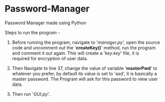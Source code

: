 # Password-Manager
Password Manager made using Python

Steps to run the program -
1. Before running the program, navigate to '_manager.py_', open the source code and uncomment out the '__createKey()__' method, run the program and comment it out again. This will create a '_key.key_' file, it is  
   required for encryption of user data.

2. Then Navigate to line 37, change the value of variable '__masterPwd__' to whatever you prefer, by default its value is set to 'asd', it is basically a master password. The Program will ask for this password to view user 
   data.
 
3. Then run '_GUI.py_'.
